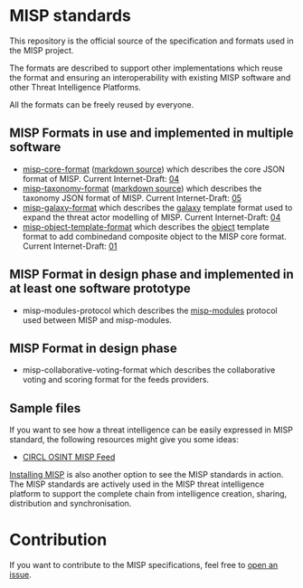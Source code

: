 # MISP standards

This repository is the official source of the specification and formats used in the MISP project.

The formats are described to support other implementations which reuse the format and ensuring an interoperability
with existing MISP software and other Threat Intelligence Platforms.

All the formats can be freely reused by everyone.

## MISP Formats in use and implemented in multiple software

* [misp-core-format](misp-core-format/raw.md.txt) ([markdown source](misp-core-format/raw.md)) which describes the core JSON format of MISP. Current Internet-Draft: [04](https://tools.ietf.org/html/draft-dulaunoy-misp-core-format)
* [misp-taxonomy-format](misp-taxonomy-format/raw.md.txt) ([markdown source](misp-taxonomy-format/raw.md)) which describes the taxonomy JSON format of MISP. Current Internet-Draft: [05](https://tools.ietf.org/html/draft-dulaunoy-misp-taxonomy-format)
* [misp-galaxy-format](misp-galaxy-format/raw.md.txt) which describes the [galaxy](https://github.com/MISP/misp-galaxy) template format used to expand the threat actor modelling of MISP. Current Internet-Draft: [04](https://datatracker.ietf.org/doc/draft-dulaunoy-misp-galaxy-format/)
* [misp-object-template-format](misp-object-template-format/raw.md.txt) which describes the [object](https://github.com/MISP/misp-objects) template format to add combinedand composite object to the MISP core format. Current Internet-Draft: [01](https://datatracker.ietf.org/doc/draft-dulaunoy-misp-object-template-format/)

## MISP Format in design phase and implemented in at least one software prototype

* misp-modules-protocol which describes the [misp-modules](https://github.com/MISP/misp-modules) protocol used between MISP and misp-modules.

## MISP Format in design phase

* misp-collaborative-voting-format which describes the collaborative voting and scoring format for the feeds providers.

## Sample files

If you want to see how a threat intelligence can be easily expressed in MISP standard, the following resources might give you some ideas:

* [CIRCL OSINT MISP Feed](https://www.circl.lu/doc/misp/feed-osint/)

[Installing MISP](https://www.misp-project.org/download/) is also another option to see the MISP standards in action. The MISP standards are actively used in the MISP threat intelligence platform to support the complete chain from intelligence creation, sharing, distribution and synchronisation.

# Contribution

If you want to contribute to the MISP specifications, feel free to [open an issue](https://github.com/MISP/misp-rfc/issues).

